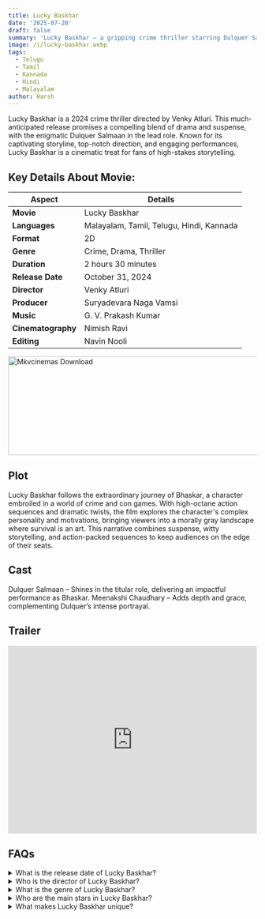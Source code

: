 ```yaml
---
title: Lucky Baskhar
date: '2025-07-20'
draft: false
summary: 'Lucky Baskhar – a gripping crime thriller starring Dulquer Salmaan. Directed by Venky Atluri, it’s a thrilling journey of survival and deception.'
image: /i/lucky-baskhar.webp
tags:
  - Telugu
  - Tamil
  - Kannada
  - Hindi
  - Malayalam
author: Harsh
---
```


Lucky Baskhar is a 2024 crime thriller directed by Venky Atluri. This much-anticipated release promises a compelling blend of drama and suspense, with the enigmatic Dulquer Salmaan in the lead role. Known for its captivating storyline, top-notch direction, and engaging performances, Lucky Baskhar is a cinematic treat for fans of high-stakes storytelling.

## Key Details About Movie:

| Aspect             | Details                                  |
| ------------------ | ---------------------------------------- |
| **Movie**          | Lucky Baskhar                            |
| **Languages**      | Malayalam, Tamil, Telugu, Hindi, Kannada |
| **Format**         | 2D                                       |
| **Genre**          | Crime, Drama, Thriller                   |
| **Duration**       | 2 hours 30 minutes                       |
| **Release Date**   | October 31, 2024                         |
| **Director**       | Venky Atluri                             |
| **Producer**       | Suryadevara Naga Vamsi                   |
| **Music**          | G. V. Prakash Kumar                      |
| **Cinematography** | Nimish Ravi                              |
| **Editing**        | Navin Nooli                              |

<a href="https://mkvcinemas.buzz/bookmarks-list">
  <img src="/mkvcinemas-btn.webp" alt="Mkvcinemas Download" width="600" height="200" loading="lazy">
</a>

## Plot

Lucky Baskhar follows the extraordinary journey of Bhaskar, a character embroiled in a world of crime and con games. With high-octane action sequences and dramatic twists, the film explores the character's complex personality and motivations, bringing viewers into a morally gray landscape where survival is an art. This narrative combines suspense, witty storytelling, and action-packed sequences to keep audiences on the edge of their seats.

## Cast

Dulquer Salmaan – Shines in the titular role, delivering an impactful performance as Bhaskar.
Meenakshi Chaudhary – Adds depth and grace, complementing Dulquer’s intense portrayal.

## Trailer

<iframe width="100%" height="380" src="https://www.youtube.com/embed/FonKx5wvuHI" title={title} frameborder="0" allow="accelerometer; autoplay; clipboard-write; encrypted-media; gyroscope; picture-in-picture; web-share" referrerpolicy="strict-origin-when-cross-origin" allowfullscreen loading="lazy"></iframe>

## FAQs

<details>
  <summary>What is the release date of Lucky Baskhar?</summary>
  <p>It was released on October 31, 2024.</p>
</details>

<details>
  <summary>Who is the director of Lucky Baskhar?</summary>
  <p>The film was directed by Venky Atluri.</p>
</details>

<details>
  <summary>What is the genre of Lucky Baskhar?</summary>
  <p>It’s a crime thriller with elements of drama.</p>
</details>

<details>
  <summary>Who are the main stars in Lucky Baskhar?</summary>
  <p>The film stars Dulquer Salmaan and Meenakshi Chaudhary.</p>
</details>

<details>
  <summary>What makes Lucky Baskhar unique?</summary>
  <p>Its intriguing storyline, remarkable performances, and strong direction make it stand out among crime thrillers.</p>
</details>
